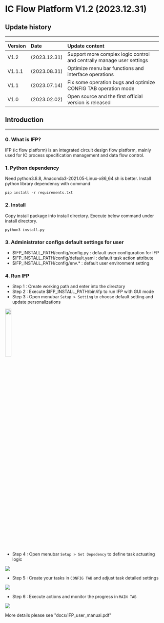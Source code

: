# IC Flow Platform V1.2 (2023.12.31)

## Update history
***
|Version |Date            | Update content      |
| :-----------| :-----------| :-----------------  |
| V1.2   |(2023.12.31)    | Support more complex logic control and centrally manage user settings |
| V1.1.1 |(2023.08.31)    | Optimize menu bar functions and interface operations|
| V1.1   |(2023.07.14)    | Fix some operation bugs and optimize CONFIG TAB operation mode
| V1.0   |(2023.02.02)    | Open source and the first official version is released


## Introduction
***

### 0. What is IFP?

IFP (ic flow platform) is an integrated circuit design
flow platform, mainly used for IC process specification
 management and data flow control.


### 1. Python dependency
Need python3.8.8, Anaconda3-2021.05-Linux-x86_64.sh is better.
Install python library dependency with command

    pip install -r requirements.txt


### 2. Install
Copy install package into install directory.
Execute below command under install directory.

    python3 install.py


### 3. Administrator configs default settings for user
  - $IFP_INSTALL_PATH/config/config.py : default user configuration for IFP
  - $IFP_INSTALL_PATH/config/default.yaml : default task action attribute
  - $IFP_INSTALL_PATH/config/env.* : default user environment setting


### 4. Run IFP

  - Step 1 : Create working path and enter into the directory
  - Step 2 : Execute $IFP_INSTALL_PATH/bin/ifp to run IFP with GUI mode
  - Step 3 : Open menubar `Setup > Setting` to choose default setting and update personalizations

<img src="./data/pictures/readme/IFP_setting.png" width="20%">
  
  - Step 4 : Open menubar `Setup > Set Depedency` to define task actuating logic
  
![](./data/pictures/readme/IFP_set_dependency.png)
  
  - Step 5 : Create your tasks in `CONFIG TAB` and adjust task detailed settings
  
![](./data/pictures/readme/IFP_config_tab.png)
  
  - Step 6 : Execute actions and monitor the progress in `MAIN TAB`
  
![](./data/pictures/readme/IFP_main_tab.jpeg)

More details please see "docs/IFP_user_manual.pdf"

